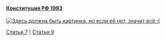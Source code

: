 #### [Конституция РФ 1993](https://lalawland.github.io/eurasia/russia/const)

[![Здесь должна быть картинка, но если её нет, значит всё :(](https://sun9-west.userapi.com/sun9-72/s/v1/ig2/LYhGr18V0RMCp3DRLQLgeEQ8nPhEh80tjdbOZxV_YiILxLJxwN3c6y94fz2QYaDTRRXiM-Y3uJkS4K66qIJi3yLx.jpg?size=1280x720&quality=95&type=album)](https://sun9-west.userapi.com/sun9-72/s/v1/ig2/LYhGr18V0RMCp3DRLQLgeEQ8nPhEh80tjdbOZxV_YiILxLJxwN3c6y94fz2QYaDTRRXiM-Y3uJkS4K66qIJi3yLx.jpg?size=1280x720&quality=95&type=album)

[Статья 7](https://lalawland.github.io/eurasia/russia/const/art7) | [Статья 9](https://lalawland.github.io/eurasia/russia/const/art9)

